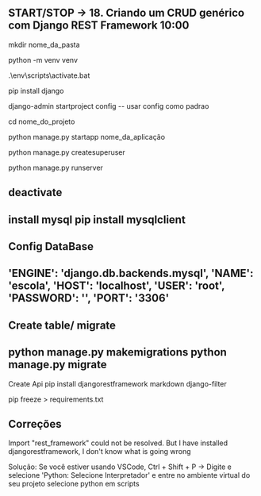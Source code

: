 START/STOP -> 18. Criando um CRUD genérico com Django REST Framework 10:00
--------------------------------------------------

mkdir nome_da_pasta

python -m venv venv

.\env\scripts\activate.bat

pip install django

django-admin startproject config -- usar config como padrao

cd nome_do_projeto

python manage.py startapp nome_da_aplicação

python manage.py createsuperuser

python manage.py runserver

deactivate
--------------------------------------------------

install mysql
pip install mysqlclient
---------------------------------------------------
Config DataBase
---------------------------------------------------
'ENGINE': 'django.db.backends.mysql',
'NAME': 'escola',
'HOST': 'localhost',
'USER': 'root',
'PASSWORD': '',
'PORT': '3306'
-----------------------------------------------------
Create table/ migrate
-----------------------------------------------------
python manage.py makemigrations
python manage.py migrate
-----------------------------------------------------
Create Api
pip install djangorestframework markdown django-filter

pip freeze > requirements.txt

Correções
---------------------------------------------
Import "rest_framework" could not be resolved. But I have installed djangorestframework, I don't know what is going wrong

Solução:
Se você estiver usando VSCode, Ctrl + Shift + P -> Digite e selecione 'Python: Selecione Interpretador' e entre no ambiente virtual do seu projeto selecione
python em scripts
